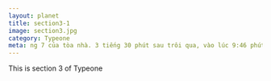 ```yaml
---
layout: planet
title: section3-1
image: section3.jpg
category: Typeone
meta: ng 7 của tòa nhà. 3 tiếng 30 phút sau trôi qua, vào lúc 9:46 phút tối, cô A vô cùng
---
```

This is section 3 of Typeone
